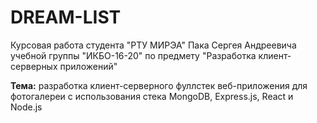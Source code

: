 # DREAM-LIST
Курсовая работа студента "РТУ МИРЭА" Пака Сергея Андреевича учебной группы "ИКБО-16-20" по предмету "Разработка клиент-серверных приложений"

**Тема:** разработка клиент-серверного фуллстек веб-приложения для фотогалереи с использования стека MongoDB, Express.js, React и Node.js
